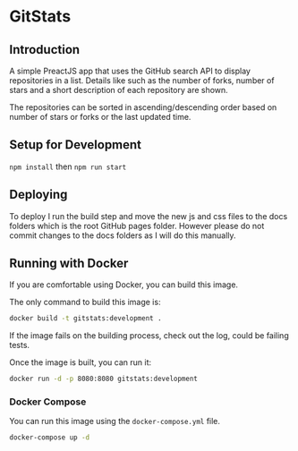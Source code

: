 # GitStats

## Introduction
A simple PreactJS app that uses the GitHub search API to display repositories in a list. Details like such as the number of forks, number of stars
and a short description of each repository are shown. 

The repositories can be sorted in ascending/descending order based on number of stars or forks or the last updated time.



## Setup for Development

`npm install` then `npm run start`

## Deploying
To deploy I run the build step and move the new js and css files to the docs folders which is the root GitHub pages folder. However please do not commit changes to the docs folders as I will do this manually.

## Running with Docker
If you are comfortable using Docker, you can build this image.

The only command to build this image is:

```bash
docker build -t gitstats:development .
```

If the image fails on the building process, check out the log, could be failing tests.

Once the image is built, you can run it:

```bash
docker run -d -p 8080:8080 gitstats:development
```

### Docker Compose
You can run this image using the `docker-compose.yml` file.

```bash
docker-compose up -d
```
